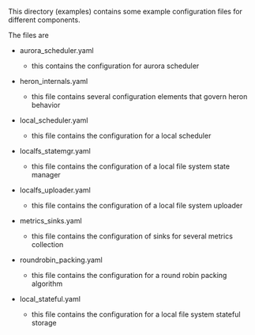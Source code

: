 This directory (examples) contains some example configuration files
for different components.

The files are

 * aurora_scheduler.yaml
   - this contains the configuration for aurora scheduler

 * heron_internals.yaml
   - this file contains several configuration elements that govern heron behavior

 * local_scheduler.yaml
   - this file contains the configuration for a local scheduler

 * localfs_statemgr.yaml
   - this file contains the configuration of a local file system state manager

 * localfs_uploader.yaml
   - this file contains the configuration of a local file system uploader 
 
 * metrics_sinks.yaml
   - this file contains the configuration of sinks for several metrics collection

 * roundrobin_packing.yaml
   - this file contains the configuration for a round robin packing algorithm
 
 * local_stateful.yaml
   - this file contains the configuration for a local file system stateful storage
